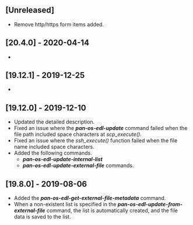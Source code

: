 ## [Unreleased]
- Remove http/https form items added.

## [20.4.0] - 2020-04-14
- 

## [19.12.1] - 2019-12-25
-

## [19.12.0] - 2019-12-10
  - Updated the detailed description.
  - Fixed an issue where the ***pan-os-edl-update*** command failed when the file path included space characters at *scp_execute()*.
  - Fixed an issue where the *ssh_execute()* function failed when the file name included space characters.
  - Added the following commands.
    - ***pan-os-edl-update-internal-list***
    - ***pan-os-edl-update-external-file*** commands.

## [19.8.0] - 2019-08-06
  - Added the ***pan-os-edl-get-external-file-metadata*** command.
  - When a non-existent list is specified in the ***pan-os-edl-update-from-external-file*** command, the list is automatically created, and the file data is saved to the list.
